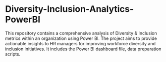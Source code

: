 # Diversity-Inclusion-Analytics-PowerBI
This repository contains a comprehensive analysis of Diversity &amp; Inclusion metrics within an organization using Power BI. The project aims to provide actionable insights to HR managers for improving workforce diversity and inclusion initiatives. It includes the Power BI dashboard file, data preparation scripts.
